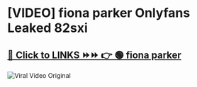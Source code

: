 
 # [VIDEO] fiona parker Onlyfans Leaked 82sxi

## <h2><a href="https://clipsfans.com/fiona_parker&ref=git">🔗 Click to LINKS ⏩⏩ 👉 🟢 fiona parker </a></h2>

<a href="https://clipsfans.com/fiona_parker&ref=git" rel="nofollow" data-target="animated-image.originalLink"><img src="https://i.ibb.co.com/xMMVF88/686577567.gif" alt="Viral Video Original" style="max-width: 100%; display: inline-block;" data-target="animated-image.originalImage"></a>


